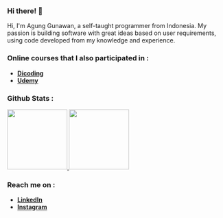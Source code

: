 ### Hi there! 👋

Hi, I'm Agung Gunawan, a self-taught programmer from Indonesia. My passion is building software with great ideas based on user requirements, using code developed from my knowledge and experience.

### Online courses that I also participated in :
- <a href="https://www.dicoding.com/users/agung6n/academies">**Dicoding**</a>
- <a href="https://www.udemy.com/user/agung-gunawan-17">**Udemy**</a>

### Github Stats :
<p align="left">
<a href="https://github.com/insomniagung">
  <img height="140em" src="https://github-readme-stats-eight-theta.vercel.app/api?username=insomniagung&show_icons=true&theme=algolia&include_all_commits=true&count_private=true"/>
  <img height="140em" src="https://github-readme-stats-eight-theta.vercel.app/api/top-langs/?username=insomniagung&layout=compact&langs_count=8&theme=algolia"/>
</a>
</p>

### Reach me on :
- <a href="https://linkedin.com/in/insomniagung">**LinkedIn**</a>
- <a href="https://instagram.com/insomniagung">**Instagram**</a>
